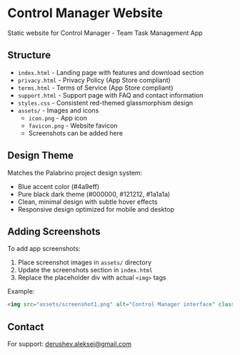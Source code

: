 # Control Manager Website

Static website for Control Manager - Team Task Management App

## Structure

- `index.html` - Landing page with features and download section
- `privacy.html` - Privacy Policy (App Store compliant)
- `terms.html` - Terms of Service (App Store compliant)
- `support.html` - Support page with FAQ and contact information
- `styles.css` - Consistent red-themed glassmorphism design
- `assets/` - Images and icons
  - `icon.png` - App icon
  - `favicon.png` - Website favicon
  - Screenshots can be added here

## Design Theme

Matches the Palabrino project design system:
- Blue accent color (#4a9eff)
- Pure black dark theme (#000000, #121212, #1a1a1a)
- Clean, minimal design with subtle hover effects
- Responsive design optimized for mobile and desktop

## Adding Screenshots

To add app screenshots:
1. Place screenshot images in `assets/` directory
2. Update the screenshots section in `index.html`
3. Replace the placeholder div with actual `<img>` tags

Example:
```html
<img src="assets/screenshot1.png" alt="Control Manager interface" class="screenshot-image">
```

## Contact

For support: derushev.aleksei@gmail.com

